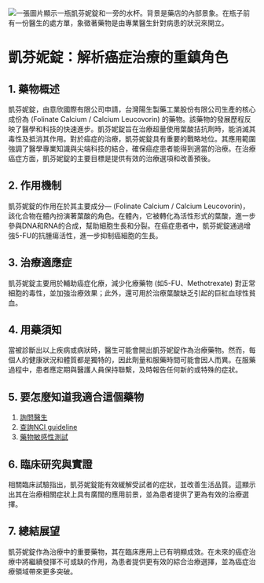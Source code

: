 ![一張圖片顯示一瓶凱芬妮錠和一旁的水杯。背景是藥店的內部景象。在瓶子前有一份醫生的處方單，象徵著藥物是由專業醫生針對病患的狀況來開立。](https://i.imgur.com/D48cySM.jpeg)
# 凱芬妮錠：解析癌症治療的重鎮角色

## 1. 藥物概述
凱芬妮錠，由意欣國際有限公司申請，台灣陽生製藥工業股份有限公司生產的核心成份為 (Folinate Calcium / Calcium Leucovorin) 的藥物。該藥物的發展歷程反映了醫學和科技的快速進步。凱芬妮錠旨在治療超量使用葉酸拮抗劑時，能消滅其毒性及抵消其作用。對於癌症的治療，凱芬妮錠具有重要的戰略地位。其應用範圍強調了醫學專業知識與尖端科技的結合，確保癌症患者能得到適當的治療。在治療癌症方面，凱芬妮錠的主要目標是提供有效的治療選項和改善預後。

## 2. 作用機制
凱芬妮錠的作用在於其主要成分— (Folinate Calcium / Calcium Leucovorin)，該化合物在體內扮演著葉酸的角色。在體內，它被轉化為活性形式的葉酸，進一步參與DNA和RNA的合成，幫助細胞生長和分裂。在癌症患者中，凱芬妮錠通過增強5-FU的抗腫瘍活性，進一步抑制癌細胞的生長。

## 3. 治療適應症
凱芬妮錠主要用於輔助癌症化療，減少化療藥物 (如5-FU、Methotrexate) 對正常細胞的毒性，並加強治療效果；此外，還可用於治療葉酸缺乏引起的巨紅血球性貧血。

## 4. 用藥須知
當被診斷出以上疾病或病狀時，醫生可能會開出凱芬妮錠作為治療藥物。然而，每個人的健康狀況和體質都是獨特的，因此劑量和服藥時間可能會因人而異。在服藥過程中，患者應定期與醫護人員保持聯繫，及時報告任何新的或特殊的症狀。

## 5. 要怎麼知道我適合這個藥物
1. [詢問醫生](./text/1-1.html)
2. [查詢NCI guideline](./text/1-2.html)
3. [藥物敏感性測試](./text/1-3.html)

## 6. 臨床研究與實證
相關臨床試驗指出，凱芬妮錠能有效緩解受試者的症狀，並改善生活品質。這顯示出其在治療相關症狀上具有廣闊的應用前景，並為患者提供了更為有效的治療選擇。

## 7. 總結展望
凱芬妮錠作為治療中的重要藥物，其在臨床應用上已有明顯成效。在未來的癌症治療中將繼續發揮不可或缺的作用，為患者提供更有效的綜合治療選擇，並為癌症治療領域帶來更多突破。


